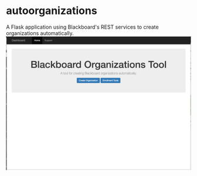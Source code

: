 # autoorganizations
A Flask application using Blackboard's REST services to create organizations automatically.
![Alt text](https://github.com/ericaroy/autoorganizations/blob/master/app/static/img/bbOrg.png?raw=True)
